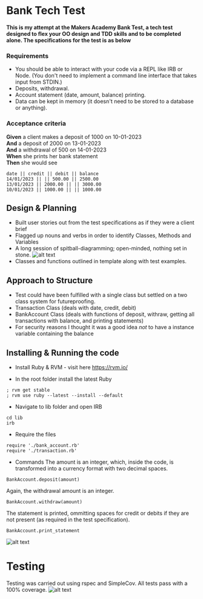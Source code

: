 # Bank Tech Test #

**This is my attempt at the Makers Academy Bank Test, a tech test designed to flex your OO design and TDD skills and to be completed alone. The specifications for the test is as below**

### Requirements

* You should be able to interact with your code via a REPL like IRB or Node.  (You don't need to implement a command line interface that takes input from STDIN.)
* Deposits, withdrawal.
* Account statement (date, amount, balance) printing.
* Data can be kept in memory (it doesn't need to be stored to a database or anything).

### Acceptance criteria

**Given** a client makes a deposit of 1000 on 10-01-2023  
**And** a deposit of 2000 on 13-01-2023  
**And** a withdrawal of 500 on 14-01-2023  
**When** she prints her bank statement  
**Then** she would see

```
date || credit || debit || balance
14/01/2023 || || 500.00 || 2500.00
13/01/2023 || 2000.00 || || 3000.00
10/01/2023 || 1000.00 || || 1000.00
```

## Design & Planning ##

* Built user stories out from the test specifications as if they were a client brief
* Flagged up nouns and verbs in order to identify Classes, Methods and Variables
* A long session of spitball-diagramming; open-minded, nothing set in stone.
![alt text](https://github.com/sirdavy/bank-tech-test/bank_test_diagram.png?raw=true)
* Classes and functions outlined in template along with test examples.

## Approach to Structure ##
* Test could have been fulfilled with a single class but settled on a two class system for futureproofing.
* Transaction Class (deals with date, credit, debit) 
* BankAccount Class (deals with functions of deposit, withraw, getting all transactions with balance, and printing statements)
* For security reasons I thought it was a good idea *not* to have a instance variable containing the balance 


## Installing & Running the code ##

* Install Ruby & RVM - visit here https://rvm.io/

* In the root folder install the latest Ruby
```
; rvm get stable
; rvm use ruby --latest --install --default
```
* Navigate to lib folder and open IRB 
```
cd lib
irb
```
* Require the files
```
require './bank_account.rb'
require './transaction.rb'
```
* Commands 
The amount is an integer, which, inside the code, is transformed into a currency format with two decimal spaces.
```
BankAccount.deposit(amount)
```
Again, the withdrawal amount is an integer.
```
BankAccount.withdraw(amount)
```
The statement is printed, ommitting spaces for credit or debits if they are not present (as required in the test specification).
```
BankAccount.print_statement
```
![alt text](https://github.com/sirdavy/bank-tech-test/bank_test_working.png?raw=true)

# Testing #
Testing was carried out using rspec and SimpleCov. 
All tests pass with a 100% coverage.
![alt text](https://github.com/sirdavy/bank-tech-test/bank_test_tests.png?raw=true)
